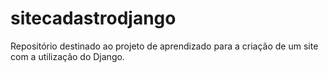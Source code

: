 # sitecadastrodjango
Repositório destinado ao projeto de aprendizado para a criação de um site com a utilização do Django.

